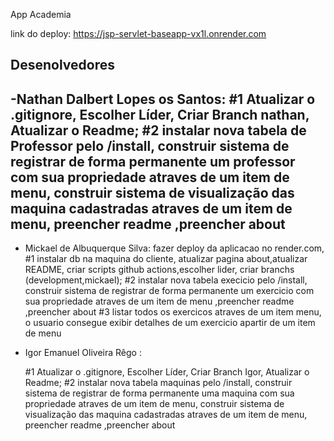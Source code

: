 
App Academia

link do deploy: https://jsp-servlet-baseapp-vx1l.onrender.com
## Desenolvedores

-Nathan Dalbert Lopes os Santos: #1 Atualizar o .gitignore, Escolher Líder, Criar Branch nathan, 
Atualizar o Readme;
#2 instalar nova tabela de Professor pelo /install, construir sistema de registrar de forma
permanente um professor com sua propriedade atraves de um item de menu, construir sistema de visualização das maquina cadastradas 
atraves de um item de menu, preencher readme ,preencher about
- 
- Mickael de Albuquerque Silva: fazer deploy da aplicacao no render.com,
  #1 instalar db na maquina do cliente,
  atualizar pagina about,atualizar README,
  criar scripts github actions,escolher lider,
  criar branchs (development,mickael);
  #2 instalar nova tabela execicio pelo /install, construir sistema de registrar  de forma permanente
  um exercicio com sua propriedade atraves de um item de menu ,preencher readme ,preencher about 
  #3 listar todos os exercicos atraves de um item menu, o usuario consegue exibir detalhes de um exercicio apartir de um item de menu
- Igor Emanuel Oliveira Rêgo :

  #1 Atualizar o .gitignore,
  Escolher Líder,
  Criar Branch Igor,
  Atualizar o Readme;
  #2 instalar nova tabela maquinas pelo /install, construir sistema de registrar de forma permanente
uma maquina com sua propriedade atraves de um item de menu, construir sistema de visualização das maquina cadastradas atraves de um item de menu, preencher readme ,preencher about

  